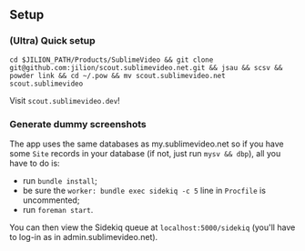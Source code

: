 ## Setup

### (Ultra) Quick setup

`cd $JILION_PATH/Products/SublimeVideo && git clone git@github.com:jilion/scout.sublimevideo.net.git && jsau && scsv && powder link && cd ~/.pow && mv scout.sublimevideo.net scout.sublimevideo`

Visit `scout.sublimevideo.dev`!

### Generate dummy screenshots

The app uses the same databases as my.sublimevideo.net so if you have some `Site` records in your database (if not, just run `mysv && dbp`), all you have to do is:

- run `bundle install`;
- be sure the `worker: bundle exec sidekiq -c 5` line in `Procfile` is uncommented;
- run `foreman start`.

You can then view the Sidekiq queue at `localhost:5000/sidekiq` (you'll have to log-in as in admin.sublimevideo.net).
